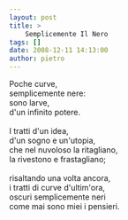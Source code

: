 ```yaml
---
layout: post
title: >
    Semplicemente Il Nero
tags: []
date: 2008-12-11 14:13:00
author: pietro
---
```

Poche curve,<br/>semplicemente nere:<br/>sono larve,<br/>d'un infinito potere.<br/><br/>I tratti d'un idea,<br/>d'un sogno e un'utopia,<br/>che nel nuvoloso la ritagliano,<br/>la rivestono e frastagliano;<br/><br/>risaltando una volta ancora,<br/>i tratti di curve d'ultim'ora,<br/>oscuri semplicemente neri<br/>come mai sono miei i pensieri.
